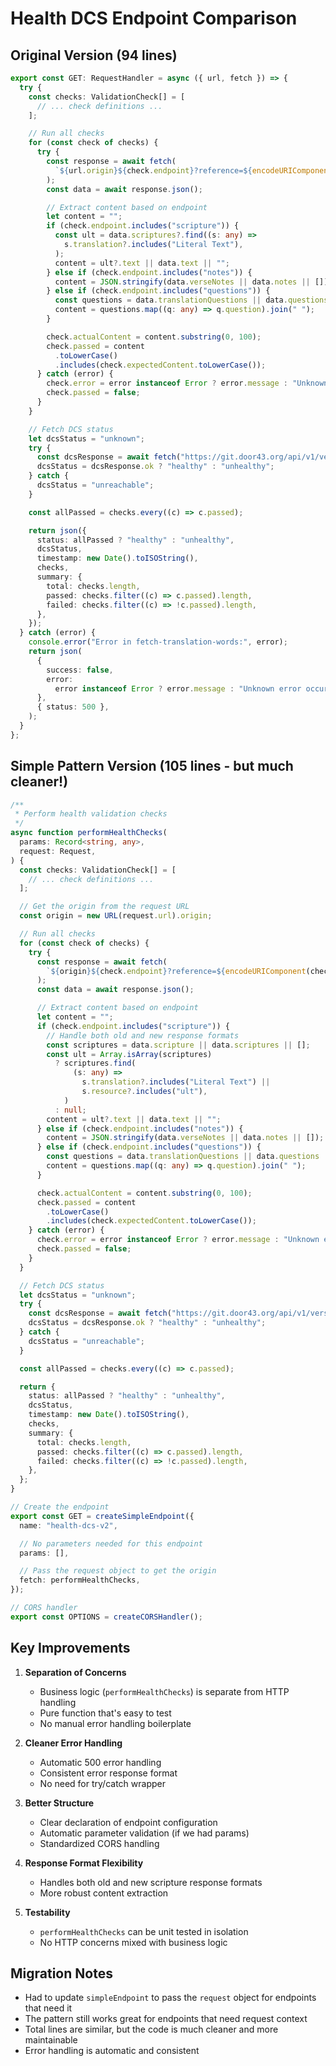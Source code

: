 # Health DCS Endpoint Comparison

## Original Version (94 lines)

```typescript
export const GET: RequestHandler = async ({ url, fetch }) => {
  try {
    const checks: ValidationCheck[] = [
      // ... check definitions ...
    ];

    // Run all checks
    for (const check of checks) {
      try {
        const response = await fetch(
          `${url.origin}${check.endpoint}?reference=${encodeURIComponent(check.reference)}`,
        );
        const data = await response.json();

        // Extract content based on endpoint
        let content = "";
        if (check.endpoint.includes("scripture")) {
          const ult = data.scriptures?.find((s: any) =>
            s.translation?.includes("Literal Text"),
          );
          content = ult?.text || data.text || "";
        } else if (check.endpoint.includes("notes")) {
          content = JSON.stringify(data.verseNotes || data.notes || []);
        } else if (check.endpoint.includes("questions")) {
          const questions = data.translationQuestions || data.questions || [];
          content = questions.map((q: any) => q.question).join(" ");
        }

        check.actualContent = content.substring(0, 100);
        check.passed = content
          .toLowerCase()
          .includes(check.expectedContent.toLowerCase());
      } catch (error) {
        check.error = error instanceof Error ? error.message : "Unknown error";
        check.passed = false;
      }
    }

    // Fetch DCS status
    let dcsStatus = "unknown";
    try {
      const dcsResponse = await fetch("https://git.door43.org/api/v1/version");
      dcsStatus = dcsResponse.ok ? "healthy" : "unhealthy";
    } catch {
      dcsStatus = "unreachable";
    }

    const allPassed = checks.every((c) => c.passed);

    return json({
      status: allPassed ? "healthy" : "unhealthy",
      dcsStatus,
      timestamp: new Date().toISOString(),
      checks,
      summary: {
        total: checks.length,
        passed: checks.filter((c) => c.passed).length,
        failed: checks.filter((c) => !c.passed).length,
      },
    });
  } catch (error) {
    console.error("Error in fetch-translation-words:", error);
    return json(
      {
        success: false,
        error:
          error instanceof Error ? error.message : "Unknown error occurred",
      },
      { status: 500 },
    );
  }
};
```

## Simple Pattern Version (105 lines - but much cleaner!)

```typescript
/**
 * Perform health validation checks
 */
async function performHealthChecks(
  params: Record<string, any>,
  request: Request,
) {
  const checks: ValidationCheck[] = [
    // ... check definitions ...
  ];

  // Get the origin from the request URL
  const origin = new URL(request.url).origin;

  // Run all checks
  for (const check of checks) {
    try {
      const response = await fetch(
        `${origin}${check.endpoint}?reference=${encodeURIComponent(check.reference)}`,
      );
      const data = await response.json();

      // Extract content based on endpoint
      let content = "";
      if (check.endpoint.includes("scripture")) {
        // Handle both old and new response formats
        const scriptures = data.scripture || data.scriptures || [];
        const ult = Array.isArray(scriptures)
          ? scriptures.find(
              (s: any) =>
                s.translation?.includes("Literal Text") ||
                s.resource?.includes("ult"),
            )
          : null;
        content = ult?.text || data.text || "";
      } else if (check.endpoint.includes("notes")) {
        content = JSON.stringify(data.verseNotes || data.notes || []);
      } else if (check.endpoint.includes("questions")) {
        const questions = data.translationQuestions || data.questions || [];
        content = questions.map((q: any) => q.question).join(" ");
      }

      check.actualContent = content.substring(0, 100);
      check.passed = content
        .toLowerCase()
        .includes(check.expectedContent.toLowerCase());
    } catch (error) {
      check.error = error instanceof Error ? error.message : "Unknown error";
      check.passed = false;
    }
  }

  // Fetch DCS status
  let dcsStatus = "unknown";
  try {
    const dcsResponse = await fetch("https://git.door43.org/api/v1/version");
    dcsStatus = dcsResponse.ok ? "healthy" : "unhealthy";
  } catch {
    dcsStatus = "unreachable";
  }

  const allPassed = checks.every((c) => c.passed);

  return {
    status: allPassed ? "healthy" : "unhealthy",
    dcsStatus,
    timestamp: new Date().toISOString(),
    checks,
    summary: {
      total: checks.length,
      passed: checks.filter((c) => c.passed).length,
      failed: checks.filter((c) => !c.passed).length,
    },
  };
}

// Create the endpoint
export const GET = createSimpleEndpoint({
  name: "health-dcs-v2",

  // No parameters needed for this endpoint
  params: [],

  // Pass the request object to get the origin
  fetch: performHealthChecks,
});

// CORS handler
export const OPTIONS = createCORSHandler();
```

## Key Improvements

1. **Separation of Concerns**
   - Business logic (`performHealthChecks`) is separate from HTTP handling
   - Pure function that's easy to test
   - No manual error handling boilerplate

2. **Cleaner Error Handling**
   - Automatic 500 error handling
   - Consistent error response format
   - No need for try/catch wrapper

3. **Better Structure**
   - Clear declaration of endpoint configuration
   - Automatic parameter validation (if we had params)
   - Standardized CORS handling

4. **Response Format Flexibility**
   - Handles both old and new scripture response formats
   - More robust content extraction

5. **Testability**
   - `performHealthChecks` can be unit tested in isolation
   - No HTTP concerns mixed with business logic

## Migration Notes

- Had to update `simpleEndpoint` to pass the `request` object for endpoints that need it
- The pattern still works great for endpoints that need request context
- Total lines are similar, but the code is much cleaner and more maintainable
- Error handling is automatic and consistent
